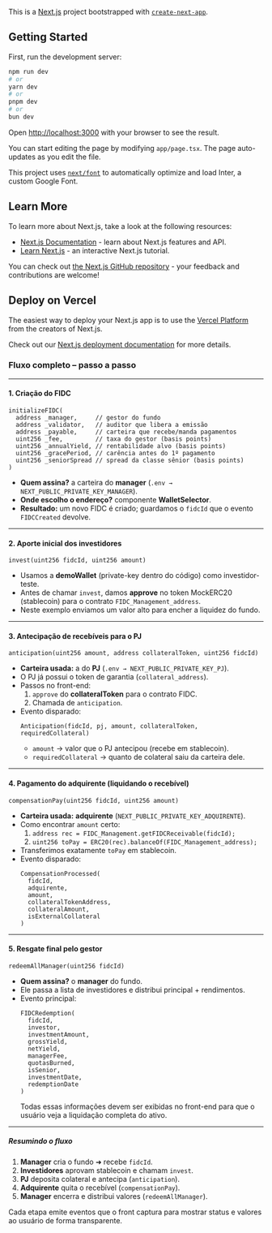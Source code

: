 This is a [Next.js](https://nextjs.org/) project bootstrapped with [`create-next-app`](https://github.com/vercel/next.js/tree/canary/packages/create-next-app).

## Getting Started

First, run the development server:

```bash
npm run dev
# or
yarn dev
# or
pnpm dev
# or
bun dev
```

Open [http://localhost:3000](http://localhost:3000) with your browser to see the result.

You can start editing the page by modifying `app/page.tsx`. The page auto-updates as you edit the file.

This project uses [`next/font`](https://nextjs.org/docs/basic-features/font-optimization) to automatically optimize and load Inter, a custom Google Font.

## Learn More

To learn more about Next.js, take a look at the following resources:

- [Next.js Documentation](https://nextjs.org/docs) - learn about Next.js features and API.
- [Learn Next.js](https://nextjs.org/learn) - an interactive Next.js tutorial.

You can check out [the Next.js GitHub repository](https://github.com/vercel/next.js/) - your feedback and contributions are welcome!

## Deploy on Vercel

The easiest way to deploy your Next.js app is to use the [Vercel Platform](https://vercel.com/new?utm_medium=default-template&filter=next.js&utm_source=create-next-app&utm_campaign=create-next-app-readme) from the creators of Next.js.

Check out our [Next.js deployment documentation](https://nextjs.org/docs/deployment) for more details.

### Fluxo completo – passo a passo

---

#### 1. Criação do FIDC

```solidity
initializeFIDC(
  address _manager,     // gestor do fundo
  address _validator,   // auditor que libera a emissão
  address _payable,     // carteira que recebe/manda pagamentos
  uint256 _fee,         // taxa do gestor (basis points)
  uint256 _annualYield, // rentabilidade alvo (basis points)
  uint256 _gracePeriod, // carência antes do 1º pagamento
  uint256 _seniorSpread // spread da classe sênior (basis points)
)
```

- **Quem assina?** a carteira do **manager** (`.env → NEXT_PUBLIC_PRIVATE_KEY_MANAGER`).
- **Onde escolho o endereço?** componente **WalletSelector**.
- **Resultado:** um novo FIDC é criado; guardamos o `fidcId` que o evento `FIDCCreated` devolve.

---

#### 2. Aporte inicial dos investidores

```solidity
invest(uint256 fidcId, uint256 amount)
```

- Usamos a **demoWallet** (private-key dentro do código) como investidor-teste.
- Antes de chamar `invest`, damos **approve** no token MockERC20 (stablecoin) para o contrato `FIDC_Management_address`.
- Neste exemplo enviamos um valor alto para encher a liquidez do fundo.

---

#### 3. Antecipação de recebíveis para o PJ

```solidity
anticipation(uint256 amount, address collateralToken, uint256 fidcId)
```

- **Carteira usada:** a do **PJ** (`.env → NEXT_PUBLIC_PRIVATE_KEY_PJ`).
- O PJ já possui o token de garantia (`collateral_address`).
- Passos no front-end:
  1. `approve` do **collateralToken** para o contrato FIDC.
  2. Chamada de `anticipation`.
- Evento disparado:
  ```solidity
  Anticipation(fidcId, pj, amount, collateralToken, requiredCollateral)
  ```
  - `amount` → valor que o PJ antecipou (recebe em stablecoin).
  - `requiredCollateral` → quanto de colateral saiu da carteira dele.

---

#### 4. Pagamento do adquirente (liquidando o recebível)

```solidity
compensationPay(uint256 fidcId, uint256 amount)
```

- **Carteira usada:** **adquirente** (`NEXT_PUBLIC_PRIVATE_KEY_ADQUIRENTE`).
- Como encontrar `amount` certo:
  1. `address rec = FIDC_Management.getFIDCReceivable(fidcId);`
  2. `uint256 toPay = ERC20(rec).balanceOf(FIDC_Management_address);`
- Transferimos exatamente `toPay` em stablecoin.
- Evento disparado:
  ```solidity
  CompensationProcessed(
    fidcId,
    adquirente,
    amount,
    collateralTokenAddress,
    collateralAmount,
    isExternalCollateral
  )
  ```

---

#### 5. Resgate final pelo gestor

```solidity
redeemAllManager(uint256 fidcId)
```

- **Quem assina?** o **manager** do fundo.
- Ele passa a lista de investidores e distribui principal + rendimentos.
- Evento principal:
  ```solidity
  FIDCRedemption(
    fidcId,
    investor,
    investmentAmount,
    grossYield,
    netYield,
    managerFee,
    quotasBurned,
    isSenior,
    investmentDate,
    redemptionDate
  )
  ```
  Todas essas informações devem ser exibidas no front-end para que o usuário veja a liquidação completa do ativo.

---

##### Resumindo o fluxo

1. **Manager** cria o fundo ➜ recebe `fidcId`.
2. **Investidores** aprovam stablecoin e chamam `invest`.
3. **PJ** deposita colateral e antecipa (`anticipation`).
4. **Adquirente** quita o recebível (`compensationPay`).
5. **Manager** encerra e distribui valores (`redeemAllManager`).

Cada etapa emite eventos que o front captura para mostrar status e valores ao usuário de forma transparente.
